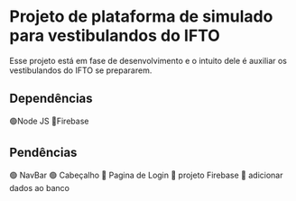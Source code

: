 # Projeto de plataforma de simulado para vestibulandos do IFTO

Esse projeto está em fase de desenvolvimento e o intuito dele é auxiliar os vestibulandos do IFTO se prepararem.

## Dependências

🟢Node JS
🔴Firebase


## Pendências

🟢 NavBar
🟢 Cabeçalho
🔴 Pagina de Login
🔴 projeto Firebase
🔴 adicionar dados ao banco